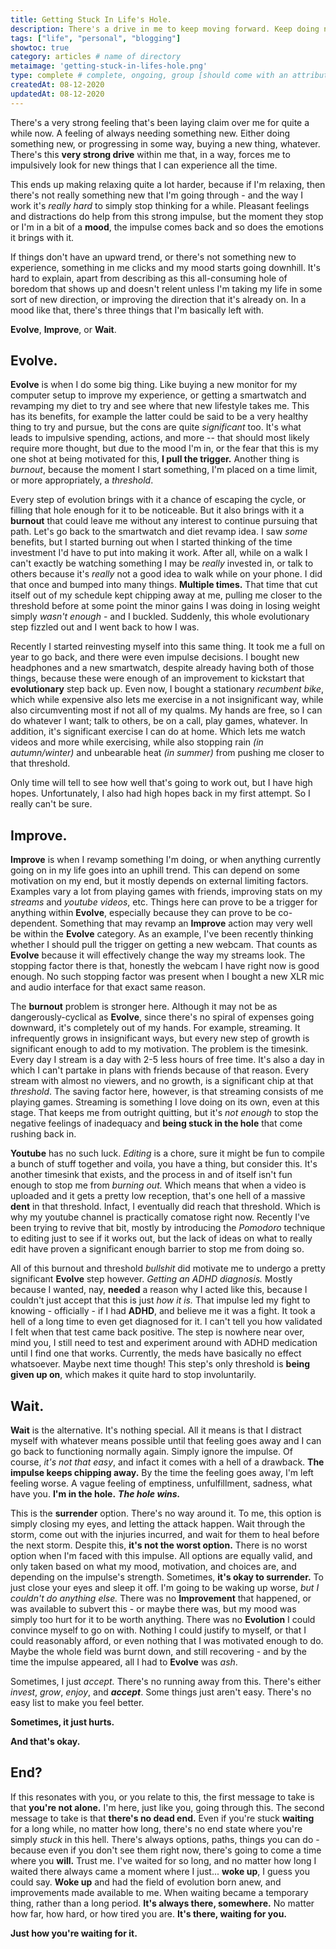 ```yaml
---
title: Getting Stuck In Life's Hole.
description: There's a drive in me to keep moving forward. Keep doing new things. Never stop moving. Or else I'll drown in the hole I made for myself.
tags: ["life", "personal", "blogging"]
showtoc: true
category: articles # name of directory
metaimage: 'getting-stuck-in-lifes-hole.png'
type: complete # complete, ongoing, group [should come with an attribute (partAmnt)]
createdAt: 08-12-2020
updatedAt: 08-12-2020
---
```


There's a very strong feeling that's been laying claim over me for quite a while now. 
A feeling of always needing something new. Either doing something new, or progressing in some way,
buying a new thing, whatever. There's this **very strong drive** within me that, in a way, forces
me to impulsively look for new things that I can experience all the time.

This ends up making relaxing quite a lot harder, because if I'm relaxing, then there's not really
something new that I'm going through - and the way I work it's _really hard_ to simply stop thinking
for a while. Pleasant feelings and distractions do help from this strong impulse, but the moment they 
stop or I'm in a bit of a **mood**, the impulse comes back and so does the emotions it brings with it.

If things don't have an upward trend, or there's not something new to experience, something in me clicks
and my mood starts going downhill. It's hard to explain, apart from describing as this all-consuming hole
of boredom that shows up and doesn't relent unless I'm taking my life in some sort of new direction, or
improving the direction that it's already on. In a mood like that, there's three things that I'm basically left with.

**Evolve**, **Improve**, or **Wait**.

## Evolve.

**Evolve** is when I do some big thing. Like buying a new monitor for my computer setup to improve my experience,
or getting a smartwatch and revamping my diet to try and see where that new lifestyle takes me. This has its benefits,
for example the latter could be said to be a very healthy thing to try and pursue, but the cons are quite _significant_ too.
It's what leads to impulsive spending, actions, and more -- that should most likely require more thought, but due to the 
mood I'm in, or the fear that this is my one shot at being motivated for this, **I pull the trigger.** Another thing is 
_burnout_, because the moment I start something, I'm placed on a time limit, or more appropriately, a _threshold_.

Every step of evolution brings with it a chance of escaping the cycle, or filling that hole enough for it to be noticeable.
But it also brings with it a **burnout** that could leave me without any interest to continue pursuing that path. Let's go back
to the smartwatch and diet revamp idea. I saw _some_ benefits, but I started burning out when I started thinking of the time 
investment I'd have to put into making it work. After all, while on a walk I can't exactly be watching something I may be _really_
invested in, or talk to others because it's _really_ not a good idea to walk while on your phone. I did that once and bumped into
many things. **Multiple times.** That time that cut itself out of my schedule kept chipping away at me, pulling me closer to the 
threshold before at some point the minor gains I was doing in losing weight simply _wasn't enough_ - and I buckled. Suddenly, this
whole evolutionary step fizzled out and I went back to how I was.

Recently I started reinvesting myself into this same thing. It took me a full on year to go back, and there were even impulse decisions.
I bought new headphones and a new smartwatch, despite already having both of those things, because these were enough of an improvement to
kickstart that **evolutionary** step back up. Even now, I bought a stationary _recumbent bike_, which while expensive also lets me 
exercise in a not insignificant way, while also circumventing most if not all of my qualms. My hands are free, so I can do whatever I want;
talk to others, be on a call, play games, whatever. In addition, it's significant exercise I can do at home. Which lets me watch videos and 
more while exercising, while also stopping rain _(in autumn/winter)_ and unbearable heat _(in summer)_ from pushing me closer to that threshold.

Only time will tell to see how well that's going to work out, but I have high hopes. Unfortunately, I also had high hopes back in my first attempt.
So I really can't be sure.

## Improve.

**Improve** is when I revamp something I'm doing, or when anything currently going on in my life goes into an uphill trend. This can depend on 
some motivation on my end, but it mostly depends on external limiting factors. Examples vary a lot from playing games with friends, improving 
stats on my _streams_ and _youtube videos_, etc. Things here can prove to be a trigger for anything within **Evolve**, especially because they 
can prove to be co-dependent. Something that may revamp an **Improve** action may very well be within the **Evolve** category. As an example,
I've been recently thinking whether I should pull the trigger on getting a new webcam. That counts as **Evolve** because it will effectively
change the way my streams look. The stopping factor there is that, honestly the webcam I have right now is good enough. No such stopping factor was
present when I bought a new XLR mic and audio interface for that exact same reason.

The **burnout** problem is stronger here. Although it may not be as dangerously-cyclical as **Evolve**, since there's no spiral of expenses going downward,
it's completely out of my hands. For example, streaming. It infrequently grows in insignificant ways, but every new step of growth is significant enough
to add to my motivation. The problem is the timesink. Every day I stream is a day with 2-5 less hours of free time. It's also a day in which I can't partake
in plans with friends because of that reason. Every stream with almost no viewers, and no growth, is a significant chip at that _threshold_. The saving factor
here, however, is that streaming consists of me playing games. Streaming is something I love doing on its own, even at this stage. That keeps me from outright 
quitting, but it's _not enough_ to stop the negative feelings of inadequacy and **being stuck in the hole** that come rushing back in.

**Youtube** has no such luck. _Editing_ is a chore, sure it might be fun to compile a bunch of stuff together and voila, you have a thing, but consider this.
It's another timesink that exists, and the process in and of itself isn't fun enough to stop me from _burning out._ Which means that when a video is uploaded
and it gets a pretty low reception, that's one hell of a massive **dent** in that threshold. Infact, I eventually did reach that threshold. Which is why my
youtube channel is practically comatose right now. Recently I've been trying to revive that bit, mostly by introducing the _Pomodoro_ technique to editing
just to see if it works out, but the lack of ideas on what to really edit have proven a significant enough barrier to stop me from doing so.

All of this burnout and threshold _bullshit_ did motivate me to undergo a pretty significant **Evolve** step however. _Getting an ADHD diagnosis._ Mostly
because I wanted, nay, **needed** a reason why I acted like this, because I couldn't just accept that this is just _how it is._ That impulse led my fight
to knowing - officially - if I had **ADHD**, and believe me it was a fight. It took a hell of a long time to even get diagnosed for it. I can't tell you
how validated I felt when that test came back positive. The step is nowhere near over, mind you, I still need to test and experiment around with ADHD 
medication until I find one that works. Currently, the meds have basically no effect whatsoever. Maybe next time though! This step's only threshold is
**being given up on**, which makes it quite hard to stop involuntarily.

## Wait.

**Wait** is the alternative. It's nothing special. All it means is that I distract myself with whatever means possible until that feeling goes away and I can go
back to functioning normally again. Simply ignore the impulse. Of course, _it's not that easy_, and infact it comes with a hell of a drawback. **The impulse keeps chipping away.** By the time the feeling goes away, I'm left feeling worse. A vague feeling of emptiness, unfulfillment, sadness, what have you. **I'm in the hole.** _**The hole wins.**_

This is the **surrender** option. There's no way around it. To me, this option is simply closing my eyes, and letting the attack happen. Wait through the storm, come out with the injuries incurred, and wait for them to heal before the next storm. Despite this, **it's not the worst option.** There is no worst option when I'm faced with this impulse. All options are equally valid, and only taken based on what my mood, motivation, and choices are, and depending on the impulse's strength. Sometimes, **it's okay to surrender.** To just close your eyes and sleep it off. I'm going to be waking up worse, _but I couldn't do anything else._ There was no **Improvement** that happened, or was available to subvert this - or maybe there was, but my mood was simply too hurt for it to be worth anything. There was no **Evolution** I could convince myself to go on with. Nothing I could justify to myself, or that I could reasonably afford, or even nothing that I was motivated enough to do. Maybe the whole field was burnt down, and still recovering - and by the time the impulse appeared, all I had to **Evolve** was _ash_.

Sometimes, I just _accept._ There's no running away from this. There's either _invest_, _grow_, _enjoy_, and **_accept_**. Some things just aren't easy. There's no easy list to make you feel better.

**Sometimes, it just hurts.**

**And that's okay.**

## End?

If this resonates with you, or you relate to this, the first message to take is that **you're not alone.** I'm here, just like you, going through this. The second message to take is that **there's no dead end.** Even if you're stuck **waiting** for a long while, no matter how long, there's no end state where you're simply _stuck_ in this hell. There's always options, paths, things you can do - because even if you don't see them right now, there's going to come a time where you **will.** Trust me. I've waited for so long, and no matter how long I waited there always came a moment where I just... **woke up**, I guess you could say. **Woke up** and had the field of evolution born anew, and improvements made available to me. When waiting became a temporary thing, rather than a long period. **It's always there, somewhere.** No matter how far, how hard, or how tired you are. **It's there, waiting for you.**

**Just how you're waiting for it.**


